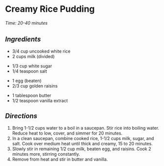 # Creamy Rice Pudding

######  Time:  20-40 minutes

##  *Ingredients*
- 3/4 cup uncooked white rice
- 2 cups milk (divided)
<!--  -->
- 1/3 cup white sugar
- 1/4 teaspoon salt
<!--  -->
- 1 egg (beaten)
- 2/3 cup golden raisins
<!--  -->
- 1 tablespoon butter
- 1/2 teaspoon vanilla extract

##  *Directions*
1. Bring 1-1/2 cups water to a boil in a saucepan. Stir rice into boiling water. Reduce heat to low, cover, and simmer for 20 minutes.
2. In a clean saucepan, combine cooked rice, 1-1/2 cups milk, sugar, and salt. Cook over medium heat until thick and creamy, 15 to 20 minutes.
3. Slowly stir in remaining 1/2 cup milk, beaten egg, and raisins.  Cook 2 minutes more, stirring constantly.
4. Remove from heat and stir in butter and vanilla.